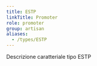 ```yaml
---
title: ESTP
linkTitle: Promoter
role: promoter
group: artisan
aliases:
  - /types/ESTP
---
```

Descrizione caratteriale tipo ESTP